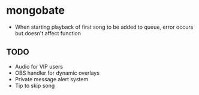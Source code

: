 # mongobate

- When starting playback of first song to be added to queue, error occurs but doesn't affect function

## TODO

- Audio for VIP users
- OBS handler for dynamic overlays
- Private  message alert system
- Tip to skip song